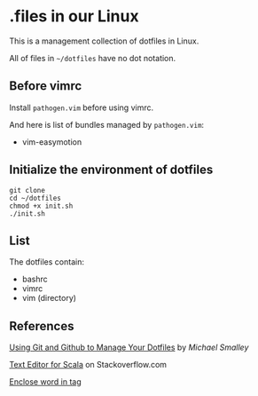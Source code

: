 # .files in our Linux

This is a management collection of dotfiles in Linux.

All of files in `~/dotfiles` have no dot notation.
## Before vimrc
Install `pathogen.vim` before using vimrc.

And here is list of bundles managed by `pathogen.vim`:
* vim-easymotion

## Initialize the environment of dotfiles 

    git clone
    cd ~/dotfiles
    chmod +x init.sh
    ./init.sh

## List
The dotfiles contain:
* bashrc
* vimrc
* vim (directory)

## References
[Using Git and Github to Manage Your Dotfiles](http://blog.smalleycreative.com/tutorials/using-git-and-github-to-manage-your-dotfiles/) by _Michael Smalley_

[Text Editor for Scala](http://stackoverflow.com/questions/3626203/text-editor-for-scala) on Stackoverflow.com

[Enclose word in tag](http://stackoverflow.com/a/10306845)
